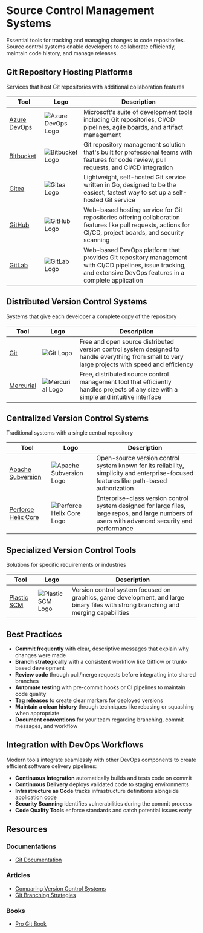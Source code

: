 # Source Control Management Systems

Essential tools for tracking and managing changes to code repositories. Source control systems enable developers to collaborate efficiently, maintain code history, and manage releases.

## Git Repository Hosting Platforms

Services that host Git repositories with additional collaboration features

| Tool | Logo | Description |
|------|------|-------------|
| [Azure DevOps](https://dev.azure.com) | ![Azure DevOps Logo](/logos/devops/source-control/azure-devops.png) | Microsoft's suite of development tools including Git repositories, CI/CD pipelines, agile boards, and artifact management |
| [Bitbucket](https://bitbucket.org) | ![Bitbucket Logo](/logos/devops/source-control/bitbucket.png) | Git repository management solution that's built for professional teams with features for code review, pull requests, and CI/CD integration |
| [Gitea](https://gitea.io) | ![Gitea Logo](/logos/devops/source-control/gitea.png) | Lightweight, self-hosted Git service written in Go, designed to be the easiest, fastest way to set up a self-hosted Git service |
| [GitHub](https://github.com) | ![GitHub Logo](/logos/devops/source-control/github.png) | Web-based hosting service for Git repositories offering collaboration features like pull requests, actions for CI/CD, project boards, and security scanning |
| [GitLab](https://gitlab.com) | ![GitLab Logo](/logos/devops/source-control/gitlab.png) | Web-based DevOps platform that provides Git repository management with CI/CD pipelines, issue tracking, and extensive DevOps features in a complete application |

## Distributed Version Control Systems

Systems that give each developer a complete copy of the repository

| Tool | Logo | Description |
|------|------|-------------|
| [Git](https://git-scm.com) | ![Git Logo](/logos/devops/source-control/git.png) | Free and open source distributed version control system designed to handle everything from small to very large projects with speed and efficiency |
| [Mercurial](https://www.mercurial-scm.org) | ![Mercurial Logo](/logos/devops/source-control/mercurial.png) | Free, distributed source control management tool that efficiently handles projects of any size with a simple and intuitive interface |

## Centralized Version Control Systems

Traditional systems with a single central repository

| Tool | Logo | Description |
|------|------|-------------|
| [Apache Subversion](https://subversion.apache.org) | ![Apache Subversion Logo](/logos/devops/source-control/subversion.png) | Open-source version control system known for its reliability, simplicity and enterprise-focused features like path-based authorization |
| [Perforce Helix Core](https://www.perforce.com/products/helix-core) | ![Perforce Helix Core Logo](/logos/devops/source-control/perforce.png) | Enterprise-class version control system designed for large files, large repos, and large numbers of users with advanced security and performance |

## Specialized Version Control Tools

Solutions for specific requirements or industries

| Tool | Logo | Description |
|------|------|-------------|
| [Plastic SCM](https://www.plasticscm.com) | ![Plastic SCM Logo](/logos/devops/source-control/plastic-scm.png) | Version control system focused on graphics, game development, and large binary files with strong branching and merging capabilities |


## Best Practices

- **Commit frequently** with clear, descriptive messages that explain why changes were made
- **Branch strategically** with a consistent workflow like Gitflow or trunk-based development
- **Review code** through pull/merge requests before integrating into shared branches
- **Automate testing** with pre-commit hooks or CI pipelines to maintain code quality
- **Tag releases** to create clear markers for deployed versions
- **Maintain a clean history** through techniques like rebasing or squashing when appropriate
- **Document conventions** for your team regarding branching, commit messages, and workflow

## Integration with DevOps Workflows

Modern tools integrate seamlessly with other DevOps components to create efficient software delivery pipelines:

- **Continuous Integration** automatically builds and tests code on commit
- **Continuous Delivery** deploys validated code to staging environments
- **Infrastructure as Code** tracks infrastructure definitions alongside application code
- **Security Scanning** identifies vulnerabilities during the commit process
- **Code Quality Tools** enforce standards and catch potential issues early

## Resources

### Documentations

- [Git Documentation](https://git-scm.com/doc)

### Articles

- [Comparing Version Control Systems](https://www.atlassian.com/git/tutorials/what-is-version-control)
- [Git Branching Strategies](https://nvie.com/posts/a-successful-git-branching-model/)

### Books

- [Pro Git Book](https://git-scm.com/book/en/v2)

